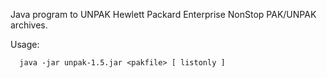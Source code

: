 
Java program to UNPAK Hewlett Packard Enterprise NonStop PAK/UNPAK archives.

   Usage:

      java -jar unpak-1.5.jar <pakfile> [ listonly ]
